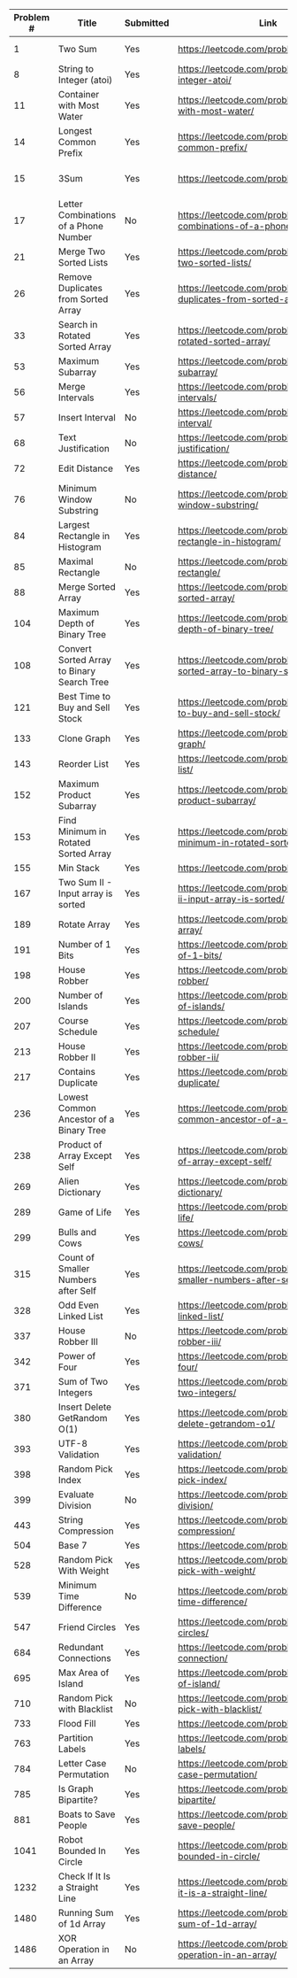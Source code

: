 |Problem #  | Title                                      | Submitted  | Link                                                                        | Tags                   |
| --------- | ------------------------------------------ | ---------- | ----------------------------------------------------------------------------|------------------------|
|   1       | Two Sum                                    | Yes        | https://leetcode.com/problems/two-sum/                                      | Array, 2 Pointer       |
|   8       | String to Integer (atoi)                   | Yes        | https://leetcode.com/problems/string-to-integer-atoi/                       |                        |
|  11       | Container with Most Water                  | Yes        | https://leetcode.com/problems/container-with-most-water/                    |                        |
|  14       | Longest Common Prefix                      | Yes        | https://leetcode.com/problems/longest-common-prefix/                        | Array, Trie            |
|  15       | 3Sum                                       | Yes        | https://leetcode.com/problems/3sum/                                         | Array, 2 Pointer, Hash |
|  17       | Letter Combinations of a Phone Number      | No         | https://leetcode.com/problems/letter-combinations-of-a-phone-number/        |                        |
|  21       | Merge Two Sorted Lists                     | Yes        | https://leetcode.com/problems/merge-two-sorted-lists/                       |                        |
|  26       | Remove Duplicates from Sorted Array        | Yes        | https://leetcode.com/problems/remove-duplicates-from-sorted-array/          |                        |
|  33       | Search in Rotated Sorted Array             | Yes        | https://leetcode.com/problems/search-in-rotated-sorted-array/               |                        |
|  53       | Maximum Subarray                           | Yes        | https://leetcode.com/problems/maximum-subarray/                             |                        |
|  56       | Merge Intervals                            | Yes        | https://leetcode.com/problems/merge-intervals/                              |                        |
|  57       | Insert Interval                            | No         | https://leetcode.com/problems/insert-interval/                              |                        |
|  68       | Text Justification                         | No         | https://leetcode.com/problems/text-justification/                           |                        |
|  72       | Edit Distance                              | Yes        | https://leetcode.com/problems/edit-distance/                                |                        |
|  76       | Minimum Window Substring                   | No         | https://leetcode.com/problems/minimum-window-substring/                     |                        |
|  84       | Largest Rectangle in Histogram             | Yes        | https://leetcode.com/problems/largest-rectangle-in-histogram/               |                        |
|  85       | Maximal Rectangle                          | No         | https://leetcode.com/problems/maximal-rectangle/                            |                        |
|  88       | Merge Sorted Array                         | Yes        | https://leetcode.com/problems/merge-sorted-array/                           |                        |
| 104       | Maximum Depth of Binary Tree               | Yes        | https://leetcode.com/problems/maximum-depth-of-binary-tree/                 |                        |
| 108       | Convert Sorted Array to Binary Search Tree | Yes        | https://leetcode.com/problems/convert-sorted-array-to-binary-search-tree/   |                        |
| 121       | Best Time to Buy and Sell Stock            | Yes        | https://leetcode.com/problems/best-time-to-buy-and-sell-stock/              |                        |
| 133       | Clone Graph                                | Yes        | https://leetcode.com/problems/clone-graph/                                  |                        |
| 143       | Reorder List                               | Yes        | https://leetcode.com/problems/reorder-list/                                 |                        |
| 152       | Maximum Product Subarray                   | Yes        | https://leetcode.com/problems/maximum-product-subarray/                     |                        |
| 153       | Find Minimum in Rotated Sorted Array       | Yes        | https://leetcode.com/problems/find-minimum-in-rotated-sorted-array/         |                        |
| 155       | Min Stack                                  | Yes        | https://leetcode.com/problems/min-stack/                                    |                        |
| 167       | Two Sum II - Input array is sorted         | Yes        | https://leetcode.com/problems/two-sum-ii-input-array-is-sorted/             |                        |
| 189       | Rotate Array                               | Yes        | https://leetcode.com/problems/rotate-array/                                 |                        |
| 191       | Number of 1 Bits                           | Yes        | https://leetcode.com/problems/number-of-1-bits/                             | Bitwise Operators      |
| 198       | House Robber                               | Yes        | https://leetcode.com/problems/house-robber/                                 |                        |
| 200       | Number of Islands                          | Yes        | https://leetcode.com/problems/number-of-islands/                            |                        |
| 207       | Course Schedule                            | Yes        | https://leetcode.com/problems/course-schedule/                              |                        |
| 213       | House Robber II                            | Yes        | https://leetcode.com/problems/house-robber-ii/                              |                        |
| 217       | Contains Duplicate                         | Yes        | https://leetcode.com/problems/contains-duplicate/                           |                        |
| 236       | Lowest Common Ancestor of a Binary Tree    | Yes        | https://leetcode.com/problems/lowest-common-ancestor-of-a-binary-tree/      |                        |
| 238       | Product of Array Except Self               | Yes        | https://leetcode.com/problems/product-of-array-except-self/                 |                        |
| 269       | Alien Dictionary                           | Yes        | https://leetcode.com/problems/alien-dictionary/                             |                        |
| 289       | Game of Life                               | Yes        | https://leetcode.com/problems/game-of-life/                                 |                        |
| 299       | Bulls and Cows                             | Yes        | https://leetcode.com/problems/bulls-and-cows/                               |                        |
| 315       | Count of Smaller Numbers after Self        | Yes        | https://leetcode.com/problems/count-of-smaller-numbers-after-self/          |                        |
| 328       | Odd Even Linked List                       | Yes        | https://leetcode.com/problems/odd-even-linked-list/                         |                        |
| 337       | House Robber III                           | No         | https://leetcode.com/problems/house-robber-iii/                             |                        |
| 342       | Power of Four                              | Yes        | https://leetcode.com/problems/power-of-four/                                |                        |
| 371       | Sum of Two Integers                        | Yes        | https://leetcode.com/problems/sum-of-two-integers/                          | Bitwise Operators      |
| 380       | Insert Delete GetRandom O(1)               | Yes        | https://leetcode.com/problems/insert-delete-getrandom-o1/                   |                        |
| 393       | UTF-8 Validation                           | Yes        | https://leetcode.com/problems/utf-8-validation/                             |                        |
| 398       | Random Pick Index                          | Yes        | https://leetcode.com/problems/random-pick-index/                            |                        |
| 399       | Evaluate Division                          | No         | https://leetcode.com/problems/evaluate-division/                            |                        |
| 443       | String Compression                         | Yes        | https://leetcode.com/problems/string-compression/                           |                        |
| 504       | Base 7                                     | Yes        | https://leetcode.com/problems/base-7/                                       |                        |
| 528       | Random Pick With Weight                    | Yes        | https://leetcode.com/problems/random-pick-with-weight/                      |                        |
| 539       | Minimum Time Difference                    | No         | https://leetcode.com/problems/minimum-time-difference/                      |                        |
| 547       | Friend Circles                             | Yes        | https://leetcode.com/problems/friend-circles/                               |                        |
| 684       | Redundant Connections                      | Yes        | https://leetcode.com/problems/redundant-connection/                         |                        |
| 695       | Max Area of Island                         | Yes        | https://leetcode.com/problems/max-area-of-island/                           |                        |
| 710       | Random Pick with Blacklist                 | No         | https://leetcode.com/problems/random-pick-with-blacklist/                   |                        |
| 733       | Flood Fill                                 | Yes        | https://leetcode.com/problems/flood-fill/                                   |                        |
| 763       | Partition Labels                           | Yes        | https://leetcode.com/problems/partition-labels/                             |                        |
| 784       | Letter Case Permutation                    | No         | https://leetcode.com/problems/letter-case-permutation/                      |                        |
| 785       | Is Graph Bipartite?                        | Yes        | https://leetcode.com/problems/is-graph-bipartite/                           |                        |
| 881       | Boats to Save People                       | Yes        | https://leetcode.com/problems/boats-to-save-people/                         |                        |
|1041       | Robot Bounded In Circle                    | Yes        | https://leetcode.com/problems/robot-bounded-in-circle/                      |                        |
|1232       | Check If It Is a Straight Line             | Yes        | https://leetcode.com/problems/check-if-it-is-a-straight-line/               |                        |
|1480       | Running Sum of 1d Array                    | Yes        | https://leetcode.com/problems/running-sum-of-1d-array/                      |                        |
|1486       | XOR Operation in an Array                  | No         | https://leetcode.com/problems/xor-operation-in-an-array/                    |                        |



